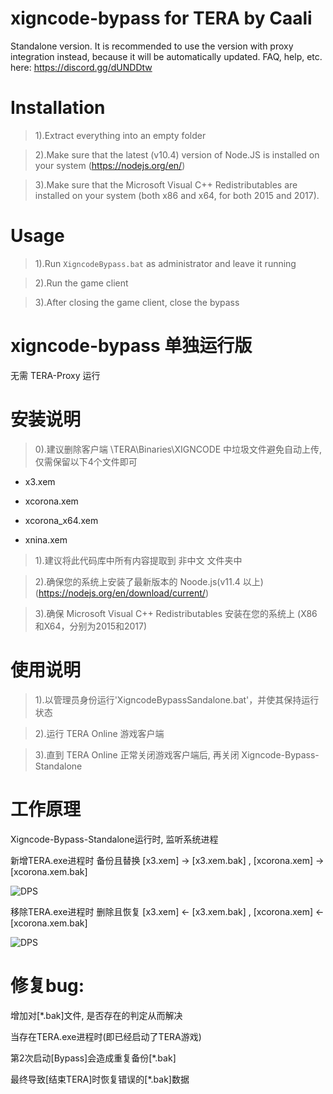 # xigncode-bypass for TERA by Caali

Standalone version. It is recommended to use the version with proxy integration instead, because it will be automatically updated. FAQ, help, etc. here: https://discord.gg/dUNDDtw

# Installation

> 1).Extract everything into an empty folder

> 2).Make sure that the latest (v10.4) version of Node.JS is installed on your system (https://nodejs.org/en/)

> 3).Make sure that the Microsoft Visual C++ Redistributables are installed on your system (both x86 and x64, for both 2015 and 2017).

# Usage

> 1).Run `XigncodeBypass.bat` as administrator and leave it running

> 2).Run the game client

> 3).After closing the game client, close the bypass

# xigncode-bypass 单独运行版

无需 TERA-Proxy 运行

# 安装说明

> 0).建议删除客户端 \TERA\Binaries\XIGNCODE 中垃圾文件避免自动上传, 仅需保留以下4个文件即可

- x3.xem

- xcorona.xem

- xcorona_x64.xem

- xnina.xem

> 1).建议将此代码库中所有内容提取到 非中文 文件夹中

> 2).确保您的系统上安装了最新版本的 Noode.js(v11.4 以上) (https://nodejs.org/en/download/current/)

> 3).确保 Microsoft Visual C++ Redistributables 安装在您的系统上 (X86和X64，分别为2015和2017)

# 使用说明

> 1).以管理员身份运行'XigncodeBypassSandalone.bat'，并使其保持运行状态

> 2).运行 TERA Online 游戏客户端

> 3).直到 TERA Online 正常关闭游戏客户端后, 再关闭 Xigncode-Bypass-Standalone

# 工作原理

Xigncode-Bypass-Standalone运行时, 监听系统进程

新增TERA.exe进程时 备份且替换 [x3.xem] -> [x3.xem.bak] , [xcorona.xem] -> [xcorona.xem.bak]

![DPS](https://github.com/zc149352394/xigncode-bypass-standalone/blob/master/screenshot/01.png)

移除TERA.exe进程时 删除且恢复 [x3.xem] <- [x3.xem.bak] , [xcorona.xem] <- [xcorona.xem.bak]

![DPS](https://github.com/zc149352394/xigncode-bypass-standalone/blob/master/screenshot/02.png)

# 修复bug:

增加对[*.bak]文件, 是否存在的判定从而解决

当存在TERA.exe进程时(即已经启动了TERA游戏)

第2次启动[Bypass]会造成重复备份[*.bak]

最终导致[结束TERA]时恢复错误的[*.bak]数据
